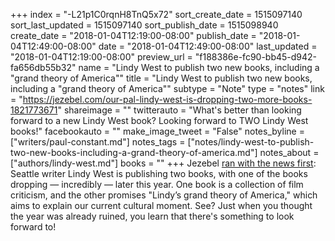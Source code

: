 +++
index = "-L21p1C0rqnH8TnQ5x72"
sort_create_date = 1515097140
sort_last_updated = 1515097140
sort_publish_date = 1515098940
create_date = "2018-01-04T12:19:00-08:00"
publish_date = "2018-01-04T12:49:00-08:00"
date = "2018-01-04T12:49:00-08:00"
last_updated = "2018-01-04T12:19:00-08:00"
preview_url = "f188386e-fc90-bb45-d942-fa656db55b32"
name = "Lindy West to publish two new books, including a \"grand theory of America\""
title = "Lindy West to publish two new books, including a \"grand theory of America\""
subtype = "Note"
type = "notes"
link = "https://jezebel.com/our-pal-lindy-west-is-dropping-two-more-books-1821773671"
shareimage = ""
twitterauto = "What's better than looking forward to a new Lindy West book? Looking forward to TWO Lindy West books!"
facebookauto = ""
make_image_tweet = "False"
notes_byline = ["writers/paul-constant.md"]
notes_tags = ["notes/lindy-west-to-publish-two-new-books-including-a-grand-theory-of-america.md"]
notes_about = ["authors/lindy-west.md"]
books = ""
+++
Jezebel [ran with the news first](https://jezebel.com/our-pal-lindy-west-is-dropping-two-more-books-1821773671): Seattle writer Lindy West is publishing two books, with one of the books dropping — incredibly — later this year. One book is a collection of film criticism, and the other promises "Lindy’s grand theory of America," which aims to explain our current cultural moment. See? Just when you thought the year was already ruined, you learn that there's something to look forward to!